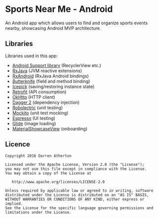 # Sports Near Me - Android
An Android app which allows users to find and organize sports events nearby, showcasing Android MVP architecture.

## Libraries

Libraries used in this app:

- [Android Support library](http://developer.android.com/tools/support-library/index.html) (RecyclerView etc.)
- [RxJava](https://github.com/ReactiveX/RxJava) (JVM reactive extensions)
- [RxAndroid](https://github.com/ReactiveX/RxAndroid) (RxJava Android bindings)
- [Butterknife](https://github.com/JakeWharton/butterknife) (field and method binding)
- [Icepick](https://github.com/frankiesardo/icepick) (saving/restoring instance state)
- [Retrofit](http://square.github.io/retrofit) (API consumption)
- [OkHttp](https://github.com/square/okhttp) (HTTP client)
- [Dagger 2](http://google.github.io/dagger) (dependency injection)
- [Robolectric](https://github.com/robolectric/robolectric) (unit testing)
- [Mockito](http://mockito.org/) (unit test mocking)
- [Espresso](https://google.github.io/android-testing-support-library/docs/espresso/index.html) (UI testing)
- [Glide](https://github.com/bumptech/glide) (image loading)
- [MaterialShowcaseView](https://github.com/deano2390/MaterialShowcaseView) (onboarding)

## Licence

```
Copyright 2016 Darren Atherton

Licensed under the Apache License, Version 2.0 (the "License");
you may not use this file except in compliance with the License.
You may obtain a copy of the License at

   http://www.apache.org/licenses/LICENSE-2.0

Unless required by applicable law or agreed to in writing, software
distributed under the License is distributed on an "AS IS" BASIS,
WITHOUT WARRANTIES OR CONDITIONS OF ANY KIND, either express or implied.
See the License for the specific language governing permissions and
limitations under the License.
```
